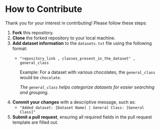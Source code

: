 # How to Contribute

Thank you for your interest in contributing! Please follow these steps:

1. **Fork** this repository.
2. **Clone** the forked repository to your local machine.
3. **Add dataset information** to the `datasets.txt` file using the following format:
    - `"repository_link , classes_present_in_the_dataset" , general_class`  
      
      Example: For a dataset with various chocolates, the `general_class` would be `chocolate`.
      
      _The `general_class` helps categorize datasets for easier searching and grouping._
4. **Commit your changes** with a descriptive message, such as:  
    - `"Added dataset: [Dataset Name] | General Class: [General Class]"`
5. **Submit a pull request**, ensuring all required fields in the pull request template are filled out.
